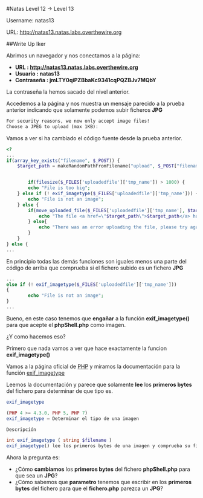 #Natas Level 12 → Level 13

Username: natas13

URL:      http://natas13.natas.labs.overthewire.org

##Write Up Iker

Abrimos un navegador y nos conectamos a la página: 

- **URL        : http://natas13.natas.labs.overthewire.org** 
- **Usuario    : natas13**
- **Contraseña : jmLTY0qiPZBbaKc9341cqPQZBJv7MQbY**

La contraseña la hemos sacado del nivel anterior.

Accedemos a la página y nos muestra un mensaje parecido a la prueba anterior indicando que solamente podemos subir ficheros **JPG** 

```html
For security reasons, we now only accept image files!
Choose a JPEG to upload (max 1KB):
```

Vamos a ver si ha cambiado el código fuente desde la prueba anterior.

```php
<?
...
if(array_key_exists("filename", $_POST)) { 
    $target_path = makeRandomPathFromFilename("upload", $_POST["filename"]); 


        if(filesize($_FILES['uploadedfile']['tmp_name']) > 1000) { 
        echo "File is too big"; 
    } else if (! exif_imagetype($_FILES['uploadedfile']['tmp_name'])) { 
        echo "File is not an image"; 
    } else { 
        if(move_uploaded_file($_FILES['uploadedfile']['tmp_name'], $target_path)) { 
            echo "The file <a href=\"$target_path\">$target_path</a> has been uploaded"; 
        } else{ 
            echo "There was an error uploading the file, please try again!"; 
        } 
    } 
} else { 
...
```

En principio todas las demás funciones son iguales menos una parte del código de arriba que comprueba si el fichero subido es un fichero **JPG**

```php
...
else if (! exif_imagetype($_FILES['uploadedfile']['tmp_name'])) 
{ 
        echo "File is not an image"; 
}
...
```

Bueno, en este caso tenemos que **engañar** a la función **exif_imagetype()** para que acepte el **phpShell.php** como imagen.

¿Y como hacemos eso?

Primero que nada vamos a ver que hace exactamente la funcion **exif_imagetype()**

Vamos a la página oficial de [PHP](http://php.net/docs.php) y miramos la documentación para la función [exif_imagetype](http://php.net/manual/es/function.exif-imagetype.php)

Leemos la documentación y parece que solamente **lee** los **primeros bytes** del fichero para determinar de que tipo es.

```php
exif_imagetype

(PHP 4 >= 4.3.0, PHP 5, PHP 7)
exif_imagetype — Determinar el tipo de una imagen

Descripción 

int exif_imagetype ( string $filename )
exif_imagetype() lee los primeros bytes de una imagen y comprueba su firma.
```

Ahora la pregunta es:
- ¿Cómo **cambiamos** los **primeros bytes** del fichero **phpShell.php** para que sea un **JPG**? 
- ¿Cómo sabemos que **parametro** tenemos que escribir en los **primeros bytes** del fichero para que el **fichero.php** parezca un **JPG**?




 












 




